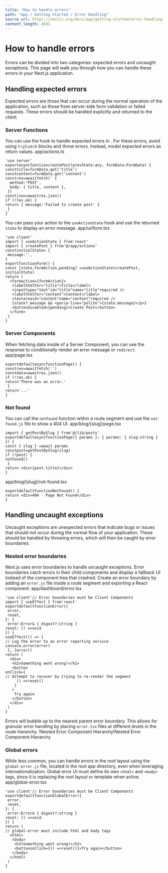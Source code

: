 ```yaml
---
title: "How to handle errors"
path: "App / Getting Started / Error Handling"
source_url: https://nextjs.org/docs/app/getting-started/error-handling
content_length: 4581
---
```


# How to handle errors
Errors can be divided into two categories: expected errors and uncaught exceptions. This page will walk you through how you can handle these errors in your Next.js application.
## Handling expected errors
Expected errors are those that can occur during the normal operation of the application, such as those from server-side form validation or failed requests. These errors should be handled explicitly and returned to the client.
### Server Functions
You can use the hook to handle expected errors in .
For these errors, avoid using `try`/`catch` blocks and throw errors. Instead, model expected errors as return values.
app/actions.ts
```
'use server'
exportasyncfunctioncreatePost(prevState:any, formData:FormData) {
consttitle=formData.get('title')
constcontent=formData.get('content')
constres=awaitfetch(' {
  method:'POST',
  body: { title, content },
 })
constjson=awaitres.json()
if (!res.ok) {
return { message:'Failed to create post' }
 }
}
```

You can pass your action to the `useActionState` hook and use the returned `state` to display an error message.
app/ui/form.tsx
```
'use client'
import { useActionState } from'react'
import { createPost } from'@/app/actions'
constinitialState= {
 message:'',
}
exportfunctionForm() {
const [state,formAction,pending] =useActionState(createPost, initialState)
return (
  <formaction={formAction}>
   <labelhtmlFor="title">Title</label>
   <inputtype="text"id="title"name="title"required />
   <labelhtmlFor="content">Content</label>
   <textareaid="content"name="content"required />
   {state?.message && <paria-live="polite">{state.message}</p>}
   <buttondisabled={pending}>Create Post</button>
  </form>
 )
}
```

### Server Components
When fetching data inside of a Server Component, you can use the response to conditionally render an error message or `redirect`.
app/page.tsx
```
exportdefaultasyncfunctionPage() {
constres=awaitfetch(``)
constdata=awaitres.json()
if (!res.ok) {
return'There was an error.'
 }
return'...'
}
```

### Not found
You can call the `notFound` function within a route segment and use the `not-found.js` file to show a 404 UI.
app/blog/[slug]/page.tsx
```
import { getPostBySlug } from'@/lib/posts'
exportdefaultasyncfunctionPage({ params }: { params: { slug:string } }) {
const { slug } =await params
constpost=getPostBySlug(slug)
if (!post) {
notFound()
 }
return <div>{post.title}</div>
}
```

app/blog/[slug]/not-found.tsx
```
exportdefaultfunctionNotFound() {
return <div>404 - Page Not Found</div>
}
```

## Handling uncaught exceptions
Uncaught exceptions are unexpected errors that indicate bugs or issues that should not occur during the normal flow of your application. These should be handled by throwing errors, which will then be caught by error boundaries.
### Nested error boundaries
Next.js uses error boundaries to handle uncaught exceptions. Error boundaries catch errors in their child components and display a fallback UI instead of the component tree that crashed.
Create an error boundary by adding an `error.js` file inside a route segment and exporting a React component:
app/dashboard/error.tsx
```
'use client'// Error boundaries must be Client Components
import { useEffect } from'react'
exportdefaultfunctionError({
 error,
 reset,
}: {
 error:Error& { digest?:string }
reset: () =>void
}) {
useEffect(() => {
// Log the error to an error reporting service
console.error(error)
 }, [error])
return (
  <div>
   <h2>Something went wrong!</h2>
   <button
onClick={
// Attempt to recover by trying to re-render the segment
     () =>reset()
    }
   >
    Try again
   </button>
  </div>
 )
}
```

Errors will bubble up to the nearest parent error boundary. This allows for granular error handling by placing `error.tsx` files at different levels in the route hierarchy.
!Nested Error Component Hierarchy!Nested Error Component Hierarchy
### Global errors
While less common, you can handle errors in the root layout using the `global-error.js` file, located in the root app directory, even when leveraging internationalization. Global error UI must define its own `<html>` and `<body>` tags, since it is replacing the root layout or template when active.
app/global-error.tsx
```
'use client'// Error boundaries must be Client Components
exportdefaultfunctionGlobalError({
 error,
 reset,
}: {
 error:Error& { digest?:string }
reset: () =>void
}) {
return (
// global-error must include html and body tags
  <html>
   <body>
    <h2>Something went wrong!</h2>
    <buttononClick={() =>reset()}>Try again</button>
   </body>
  </html>
 )
}
```
